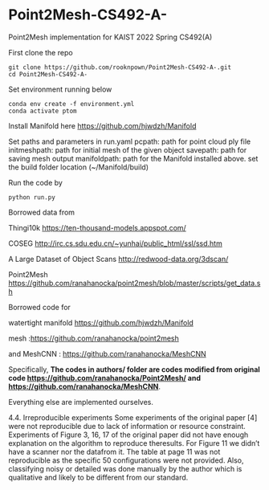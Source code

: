 # Point2Mesh-CS492-A-
Point2Mesh implementation for KAIST 2022 Spring CS492(A)

First clone the repo

```
git clone https://github.com/rooknpown/Point2Mesh-CS492-A-.git
cd Point2Mesh-CS492-A-
```
Set environment running below

```
conda env create -f environment.yml
conda activate ptom
```

Install Manifold here
https://github.com/hjwdzh/Manifold


Set paths and parameters in run.yaml
pcpath: path for point cloud ply file
initmeshpath: path for initial mesh of the given object
savepath: path for saving mesh output 
manifoldpath: path for the Manifold installed above. set the build folder location (~/Manifold/build)

Run the code by

```
python run.py

```
Borrowed data from

Thingi10k https://ten-thousand-models.appspot.com/

COSEG http://irc.cs.sdu.edu.cn/~yunhai/public_html/ssl/ssd.htm

A Large Dataset of Object Scans http://redwood-data.org/3dscan/

Point2Mesh https://github.com/ranahanocka/point2mesh/blob/master/scripts/get_data.sh


Borrowed code for

watertight manifold https://github.com/hjwdzh/Manifold

mesh :https://github.com/ranahanocka/point2mesh

and MeshCNN : https://github.com/ranahanocka/MeshCNN

Specifically, **The codes in authors/ folder are codes modified from original code https://github.com/ranahanocka/Point2Mesh/ and https://github.com/ranahanocka/MeshCNN**.


Everything else are implemented ourselves.


4.4. Irreproducible experiments
Some experiments of the original paper [4] were not reproducible due to lack of information or resource constraint.
Experiments of Figure 3, 16, 17 of the original paper did not have enough explanation on the algorithm to reproduce theresults. 
For Figure 11 we didn’t have a scanner nor the datafrom it. 
The table at page 11 was not reproducible as the specific 50 configurations were not provided.
Also, classifying noisy or detailed was done manually by the author which is qualitative and likely to be different from our standard.
